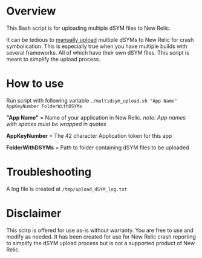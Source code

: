 # Overview
This Bash script is for uploading multiple dSYM files to New Relic.

It can be tedious to [manually upload](https://docs.newrelic.com/docs/mobile-monitoring/new-relic-mobile-ios/install-configure/ios-agent-crash-reporting#manual-dsym) multiple dSYMs to New Relic for crash symbolication. This is especially true when you have multiple builds with several frameworks. All of which have their own dSYM files. This script is meant to simplify the upload process.

# How to use
Run script with following variable
`./multidsym_upload.sh "App Name" AppKeyNumber FolderWithDSYMs`

**"App Name"** = Name of your application in New Relic.
  *note: App names with spaces must be wrapped in quotes*

**AppKeyNumber** = The 42 character Application token for this app

**FolderWithDSYMs** = Path to folder containing dSYM files to be uploaded

# Troubleshooting

A log file is created at `/tmp/upload_dSYM_log.txt`

# Disclaimer
This scirp is offered for use as-is without warranty. You are free to use and modify as needed. It has been created for use for New Relic crash reporting to simplify the dSYM upload process but is not a supported product of New Relic.
